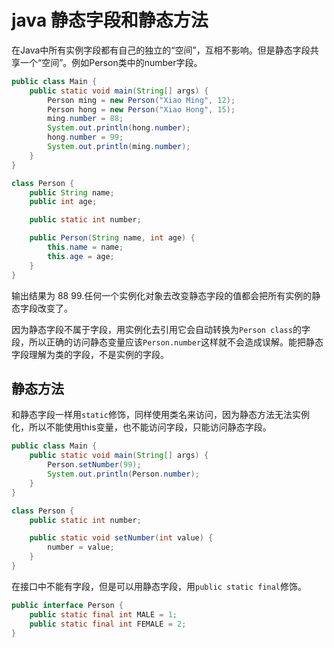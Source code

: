 # java 静态字段和静态方法
在Java中所有实例字段都有自己的独立的“空间”，互相不影响。但是静态字段共享一个“空间”。例如Person类中的number字段。
```java
public class Main {
    public static void main(String[] args) {
        Person ming = new Person("Xiao Ming", 12);
        Person hong = new Person("Xiao Hong", 15);
        ming.number = 88;
        System.out.println(hong.number);
        hong.number = 99;
        System.out.println(ming.number);
    }
}

class Person {
    public String name;
    public int age;

    public static int number;

    public Person(String name, int age) {
        this.name = name;
        this.age = age;
    }
}
```
输出结果为 88 99.任何一个实例化对象去改变静态字段的值都会把所有实例的静态字段改变了。

因为静态字段不属于字段，用实例化去引用它会自动转换为`Person class`的字段，所以正确的访问静态变量应该`Person.number`这样就不会造成误解。能把静态字段理解为类的字段，不是实例的字段。

## 静态方法
和静态字段一样用`static`修饰，同样使用类名来访问，因为静态方法无法实例化，所以不能使用this变量，也不能访问字段，只能访问静态字段。
```java
public class Main {
    public static void main(String[] args) {
        Person.setNumber(99);
        System.out.println(Person.number);
    }
}

class Person {
    public static int number;

    public static void setNumber(int value) {
        number = value;
    }
}
```

在接口中不能有字段，但是可以用静态字段，用`public static final`修饰。
```java
public interface Person {
    public static final int MALE = 1;
    public static final int FEMALE = 2;
}
```